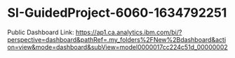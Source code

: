 # SI-GuidedProject-6060-1634792251
Public Dashboard Link:
https://ap1.ca.analytics.ibm.com/bi/?perspective=dashboard&pathRef=.my_folders%2FNew%2Bdashboard&action=view&mode=dashboard&subView=model0000017cc224c51d_00000002
